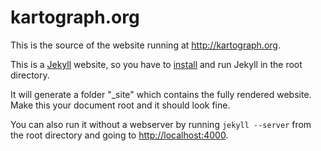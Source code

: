 # kartograph.org

This is the source of the website running at http://kartograph.org.

This is a [Jekyll](http://jekyllrb.com/) website, so you have to 
[install](https://github.com/mojombo/jekyll/wiki/Install/) and
run Jekyll in the root directory. 

It will generate a folder "_site" which contains the fully rendered website.
Make this your document root and it should look fine.

You can also run it without a webserver by running `jekyll --server`
from the root directory and going to
[http://localhost:4000](http://localhost:4000).
